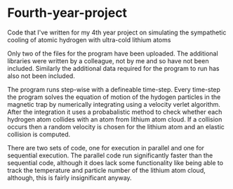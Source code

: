 # Fourth-year-project
Code that I've written for my 4th year project on simulating the sympathetic cooling of atomic hydrogen with ultra-cold lithium atoms

Only two of the files for the program have been uploaded. The additional libraries were written by a colleague, not by me and so have not been included. Similarly the additional data required for the program to run has also not been included.

The program runs step-wise with a defineable time-step. Every time-step the program solves the equation of motion of the hydogen particles in the magnetic trap by numerically integrating using a velocity verlet algorithm. After the integration it uses a probabalistic method to check whether each hydrogen atom collides with an atom from lithium atom cloud. If a collision occurs then a random velocity is chosen for the lithium atom and an elastic collision is computed. 

There are two sets of code, one for execution in parallel and one for sequential execution. The parallel code run significantly faster than the sequential code, although it does lack some functionality like being able to track the temperature and particle number of the lithium atom cloud, although, this is fairly insignificant anyway.
